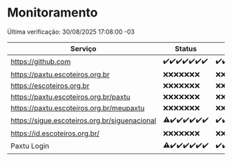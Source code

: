 # Monitoramento

Última verificação: 30/08/2025 17:08:00 -03

|Serviço|Status|Últimas 24h|
|---|---|---|
|https://github.com|<span title="2025-08-23: OK=23">✔️</span><span title="2025-08-24: OK=23">✔️</span><span title="2025-08-25: OK=23">✔️</span><span title="2025-08-26: OK=23">✔️</span><span title="2025-08-27: OK=23">✔️</span><span title="2025-08-28: OK=23">✔️</span><span title="2025-08-29: OK=19">✔️</span>|<span title="29/08/2025 17:09:00 -03 : 200">✔️</span><span title="29/08/2025 18:08:00 -03 : 200">✔️</span><span title="29/08/2025 19:09:00 -03 : 200">✔️</span><span title="29/08/2025 20:08:00 -03 : 200">✔️</span><span title="29/08/2025 21:42:00 -03 : 200">✔️</span><span title="29/08/2025 23:13:00 -03 : 200">✔️</span><span title="30/08/2025 00:21:00 -03 : 200">✔️</span><span title="30/08/2025 01:10:00 -03 : 200">✔️</span><span title="30/08/2025 02:08:00 -03 : 200">✔️</span><span title="30/08/2025 03:11:00 -03 : 200">✔️</span><span title="30/08/2025 04:07:00 -03 : 200">✔️</span><span title="30/08/2025 05:11:00 -03 : 200">✔️</span><span title="30/08/2025 06:08:00 -03 : 200">✔️</span><span title="30/08/2025 07:08:00 -03 : 200">✔️</span><span title="30/08/2025 08:06:00 -03 : 200">✔️</span><span title="30/08/2025 09:15:00 -03 : 200">✔️</span><span title="30/08/2025 10:15:00 -03 : 200">✔️</span><span title="30/08/2025 11:07:00 -03 : 200">✔️</span><span title="30/08/2025 12:07:00 -03 : 200">✔️</span><span title="30/08/2025 13:09:00 -03 : 200">✔️</span><span title="30/08/2025 14:06:00 -03 : 200">✔️</span><span title="30/08/2025 15:11:00 -03 : 200">✔️</span><span title="30/08/2025 16:06:00 -03 : 200">✔️</span><span title="30/08/2025 17:08:00 -03 : 200">✔️</span>|
|https://paxtu.escoteiros.org.br|<span title="2025-08-23: Falhas=23">❌</span><span title="2025-08-24: Falhas=23">❌</span><span title="2025-08-25: Falhas=23">❌</span><span title="2025-08-26: Falhas=23">❌</span><span title="2025-08-27: Falhas=23">❌</span><span title="2025-08-28: Falhas=23">❌</span><span title="2025-08-29: Falhas=19">❌</span>|<span title="29/08/2025 17:09:00 -03 : 403">❌</span><span title="29/08/2025 18:08:00 -03 : 403">❌</span><span title="29/08/2025 19:09:00 -03 : 403">❌</span><span title="29/08/2025 20:08:00 -03 : 403">❌</span><span title="29/08/2025 21:42:00 -03 : 403">❌</span><span title="29/08/2025 23:13:00 -03 : 403">❌</span><span title="30/08/2025 00:21:00 -03 : 403">❌</span><span title="30/08/2025 01:10:00 -03 : 403">❌</span><span title="30/08/2025 02:08:00 -03 : 403">❌</span><span title="30/08/2025 03:11:00 -03 : 403">❌</span><span title="30/08/2025 04:07:00 -03 : 403">❌</span><span title="30/08/2025 05:11:00 -03 : 403">❌</span><span title="30/08/2025 06:08:00 -03 : 403">❌</span><span title="30/08/2025 07:08:00 -03 : 403">❌</span><span title="30/08/2025 08:06:00 -03 : 403">❌</span><span title="30/08/2025 09:15:00 -03 : 403">❌</span><span title="30/08/2025 10:15:00 -03 : 403">❌</span><span title="30/08/2025 11:07:00 -03 : 403">❌</span><span title="30/08/2025 12:07:00 -03 : 403">❌</span><span title="30/08/2025 13:09:00 -03 : 403">❌</span><span title="30/08/2025 14:06:00 -03 : 403">❌</span><span title="30/08/2025 15:11:00 -03 : 403">❌</span><span title="30/08/2025 16:06:00 -03 : 403">❌</span><span title="30/08/2025 17:08:00 -03 : 403">❌</span>|
|https://escoteiros.org.br|<span title="2025-08-23: Falhas=23">❌</span><span title="2025-08-24: Falhas=23">❌</span><span title="2025-08-25: Falhas=23">❌</span><span title="2025-08-26: Falhas=23">❌</span><span title="2025-08-27: Falhas=23">❌</span><span title="2025-08-28: Falhas=23">❌</span><span title="2025-08-29: Falhas=19">❌</span>|<span title="29/08/2025 17:09:00 -03 : 403">❌</span><span title="29/08/2025 18:08:00 -03 : 403">❌</span><span title="29/08/2025 19:09:00 -03 : 403">❌</span><span title="29/08/2025 20:08:00 -03 : 403">❌</span><span title="29/08/2025 21:42:00 -03 : 403">❌</span><span title="29/08/2025 23:13:00 -03 : 403">❌</span><span title="30/08/2025 00:21:00 -03 : 403">❌</span><span title="30/08/2025 01:10:00 -03 : 403">❌</span><span title="30/08/2025 02:08:00 -03 : 403">❌</span><span title="30/08/2025 03:11:00 -03 : 403">❌</span><span title="30/08/2025 04:07:00 -03 : 403">❌</span><span title="30/08/2025 05:11:00 -03 : 403">❌</span><span title="30/08/2025 06:08:00 -03 : 403">❌</span><span title="30/08/2025 07:08:00 -03 : 403">❌</span><span title="30/08/2025 08:06:00 -03 : 403">❌</span><span title="30/08/2025 09:15:00 -03 : 403">❌</span><span title="30/08/2025 10:15:00 -03 : 403">❌</span><span title="30/08/2025 11:07:00 -03 : 403">❌</span><span title="30/08/2025 12:07:00 -03 : 403">❌</span><span title="30/08/2025 13:09:00 -03 : 403">❌</span><span title="30/08/2025 14:06:00 -03 : 403">❌</span><span title="30/08/2025 15:11:00 -03 : 403">❌</span><span title="30/08/2025 16:06:00 -03 : 403">❌</span><span title="30/08/2025 17:08:00 -03 : 403">❌</span>|
|https://paxtu.escoteiros.org.br/paxtu|<span title="2025-08-23: Falhas=23">❌</span><span title="2025-08-24: Falhas=23">❌</span><span title="2025-08-25: Falhas=23">❌</span><span title="2025-08-26: Falhas=23">❌</span><span title="2025-08-27: Falhas=23">❌</span><span title="2025-08-28: Falhas=23">❌</span><span title="2025-08-29: Falhas=19">❌</span>|<span title="29/08/2025 17:09:00 -03 : 403">❌</span><span title="29/08/2025 18:08:00 -03 : 403">❌</span><span title="29/08/2025 19:09:00 -03 : 403">❌</span><span title="29/08/2025 20:08:00 -03 : 403">❌</span><span title="29/08/2025 21:42:00 -03 : 403">❌</span><span title="29/08/2025 23:13:00 -03 : 403">❌</span><span title="30/08/2025 00:21:00 -03 : 403">❌</span><span title="30/08/2025 01:10:00 -03 : 403">❌</span><span title="30/08/2025 02:08:00 -03 : 403">❌</span><span title="30/08/2025 03:11:00 -03 : 403">❌</span><span title="30/08/2025 04:07:00 -03 : 403">❌</span><span title="30/08/2025 05:11:00 -03 : 403">❌</span><span title="30/08/2025 06:08:00 -03 : 403">❌</span><span title="30/08/2025 07:08:00 -03 : 403">❌</span><span title="30/08/2025 08:06:00 -03 : 403">❌</span><span title="30/08/2025 09:15:00 -03 : 403">❌</span><span title="30/08/2025 10:15:00 -03 : 403">❌</span><span title="30/08/2025 11:07:00 -03 : 403">❌</span><span title="30/08/2025 12:07:00 -03 : 403">❌</span><span title="30/08/2025 13:09:00 -03 : 403">❌</span><span title="30/08/2025 14:06:00 -03 : 403">❌</span><span title="30/08/2025 15:11:00 -03 : 403">❌</span><span title="30/08/2025 16:06:00 -03 : 403">❌</span><span title="30/08/2025 17:08:00 -03 : 403">❌</span>|
|https://paxtu.escoteiros.org.br/meupaxtu|<span title="2025-08-23: Falhas=23">❌</span><span title="2025-08-24: Falhas=23">❌</span><span title="2025-08-25: Falhas=23">❌</span><span title="2025-08-26: Falhas=23">❌</span><span title="2025-08-27: Falhas=23">❌</span><span title="2025-08-28: Falhas=23">❌</span><span title="2025-08-29: Falhas=19">❌</span>|<span title="29/08/2025 17:09:00 -03 : 403">❌</span><span title="29/08/2025 18:08:00 -03 : 403">❌</span><span title="29/08/2025 19:09:00 -03 : 403">❌</span><span title="29/08/2025 20:08:00 -03 : 403">❌</span><span title="29/08/2025 21:42:00 -03 : 403">❌</span><span title="29/08/2025 23:13:00 -03 : 403">❌</span><span title="30/08/2025 00:21:00 -03 : 403">❌</span><span title="30/08/2025 01:10:00 -03 : 403">❌</span><span title="30/08/2025 02:08:00 -03 : 403">❌</span><span title="30/08/2025 03:11:00 -03 : 403">❌</span><span title="30/08/2025 04:07:00 -03 : 403">❌</span><span title="30/08/2025 05:11:00 -03 : 403">❌</span><span title="30/08/2025 06:08:00 -03 : 403">❌</span><span title="30/08/2025 07:08:00 -03 : 403">❌</span><span title="30/08/2025 08:06:00 -03 : 403">❌</span><span title="30/08/2025 09:15:00 -03 : 403">❌</span><span title="30/08/2025 10:15:00 -03 : 403">❌</span><span title="30/08/2025 11:07:00 -03 : 403">❌</span><span title="30/08/2025 12:07:00 -03 : 403">❌</span><span title="30/08/2025 13:09:00 -03 : 403">❌</span><span title="30/08/2025 14:06:00 -03 : 403">❌</span><span title="30/08/2025 15:11:00 -03 : 403">❌</span><span title="30/08/2025 16:06:00 -03 : 403">❌</span><span title="30/08/2025 17:08:00 -03 : 403">❌</span>|
|https://sigue.escoteiros.org.br/siguenacional|<span title="2025-08-23: OK=21, Falhas=2">⚠️</span><span title="2025-08-24: OK=23">✔️</span><span title="2025-08-25: OK=23">✔️</span><span title="2025-08-26: OK=23">✔️</span><span title="2025-08-27: OK=23">✔️</span><span title="2025-08-28: OK=23">✔️</span><span title="2025-08-29: OK=19">✔️</span>|<span title="29/08/2025 17:09:00 -03 : 200">✔️</span><span title="29/08/2025 18:08:00 -03 : 200">✔️</span><span title="29/08/2025 19:09:00 -03 : 200">✔️</span><span title="29/08/2025 20:08:00 -03 : 200">✔️</span><span title="29/08/2025 21:42:00 -03 : 200">✔️</span><span title="29/08/2025 23:13:00 -03 : 200">✔️</span><span title="30/08/2025 00:21:00 -03 : 200">✔️</span><span title="30/08/2025 01:10:00 -03 : 200">✔️</span><span title="30/08/2025 02:08:00 -03 : 200">✔️</span><span title="30/08/2025 03:11:00 -03 : 200">✔️</span><span title="30/08/2025 04:07:00 -03 : 200">✔️</span><span title="30/08/2025 05:11:00 -03 : 200">✔️</span><span title="30/08/2025 06:08:00 -03 : 200">✔️</span><span title="30/08/2025 07:08:00 -03 : 200">✔️</span><span title="30/08/2025 08:06:00 -03 : 200">✔️</span><span title="30/08/2025 09:15:00 -03 : 200">✔️</span><span title="30/08/2025 10:15:00 -03 : 200">✔️</span><span title="30/08/2025 11:07:00 -03 : 200">✔️</span><span title="30/08/2025 12:07:00 -03 : 200">✔️</span><span title="30/08/2025 13:09:00 -03 : 200">✔️</span><span title="30/08/2025 14:06:00 -03 : 200">✔️</span><span title="30/08/2025 15:11:00 -03 : 200">✔️</span><span title="30/08/2025 16:06:00 -03 : 0">❌</span><span title="30/08/2025 17:08:00 -03 : 200">✔️</span>|
|https://id.escoteiros.org.br/|<span title="2025-08-23: Falhas=23">❌</span><span title="2025-08-24: Falhas=23">❌</span><span title="2025-08-25: Falhas=23">❌</span><span title="2025-08-26: Falhas=23">❌</span><span title="2025-08-27: Falhas=23">❌</span><span title="2025-08-28: Falhas=23">❌</span><span title="2025-08-29: Falhas=19">❌</span>|<span title="29/08/2025 17:09:00 -03 : 403">❌</span><span title="29/08/2025 18:08:00 -03 : 403">❌</span><span title="29/08/2025 19:09:00 -03 : 403">❌</span><span title="29/08/2025 20:08:00 -03 : 403">❌</span><span title="29/08/2025 21:42:00 -03 : 403">❌</span><span title="29/08/2025 23:13:00 -03 : 403">❌</span><span title="30/08/2025 00:21:00 -03 : 403">❌</span><span title="30/08/2025 01:10:00 -03 : 403">❌</span><span title="30/08/2025 02:08:00 -03 : 403">❌</span><span title="30/08/2025 03:11:00 -03 : 403">❌</span><span title="30/08/2025 04:07:00 -03 : 403">❌</span><span title="30/08/2025 05:11:00 -03 : 403">❌</span><span title="30/08/2025 06:08:00 -03 : 403">❌</span><span title="30/08/2025 07:08:00 -03 : 403">❌</span><span title="30/08/2025 08:06:00 -03 : 403">❌</span><span title="30/08/2025 09:15:00 -03 : 403">❌</span><span title="30/08/2025 10:15:00 -03 : 403">❌</span><span title="30/08/2025 11:07:00 -03 : 403">❌</span><span title="30/08/2025 12:07:00 -03 : 403">❌</span><span title="30/08/2025 13:09:00 -03 : 403">❌</span><span title="30/08/2025 14:06:00 -03 : 403">❌</span><span title="30/08/2025 15:11:00 -03 : 403">❌</span><span title="30/08/2025 16:06:00 -03 : 403">❌</span><span title="30/08/2025 17:08:00 -03 : 403">❌</span>|
|Paxtu Login|<span title="2025-08-23: OK=22, Falhas=1">⚠️</span><span title="2025-08-24: OK=23">✔️</span><span title="2025-08-25: OK=23">✔️</span><span title="2025-08-26: OK=23">✔️</span><span title="2025-08-27: OK=23">✔️</span><span title="2025-08-28: OK=23">✔️</span><span title="2025-08-29: OK=19">✔️</span>|<span title="29/08/2025 17:09:00 -03 : 200">✔️</span><span title="29/08/2025 18:08:00 -03 : 200">✔️</span><span title="29/08/2025 19:09:00 -03 : 200">✔️</span><span title="29/08/2025 20:08:00 -03 : 200">✔️</span><span title="29/08/2025 21:42:00 -03 : 200">✔️</span><span title="29/08/2025 23:13:00 -03 : 200">✔️</span><span title="30/08/2025 00:21:00 -03 : 200">✔️</span><span title="30/08/2025 01:10:00 -03 : 200">✔️</span><span title="30/08/2025 02:08:00 -03 : 200">✔️</span><span title="30/08/2025 03:11:00 -03 : 200">✔️</span><span title="30/08/2025 04:07:00 -03 : 200">✔️</span><span title="30/08/2025 05:11:00 -03 : 200">✔️</span><span title="30/08/2025 06:08:00 -03 : 200">✔️</span><span title="30/08/2025 07:08:00 -03 : 200">✔️</span><span title="30/08/2025 08:06:00 -03 : 200">✔️</span><span title="30/08/2025 09:15:00 -03 : 200">✔️</span><span title="30/08/2025 10:15:00 -03 : 200">✔️</span><span title="30/08/2025 11:07:00 -03 : 200">✔️</span><span title="30/08/2025 12:07:00 -03 : 200">✔️</span><span title="30/08/2025 13:09:00 -03 : 200">✔️</span><span title="30/08/2025 14:06:00 -03 : 200">✔️</span><span title="30/08/2025 15:11:00 -03 : 200">✔️</span><span title="30/08/2025 16:06:00 -03 : 504">❌</span><span title="30/08/2025 17:08:00 -03 : 200">✔️</span>|
